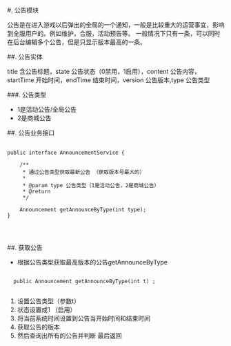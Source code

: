 #. 公告模块

公告是在进入游戏以后弹出的全局的一个通知，一般是比较重大的运营事宜，影响到全服用户的。例如维护，合服，活动预告等。
一般情况下只有一条，可以同时在后台编辑多个公告，但是只显示版本最高的一条。

##. 公告实体

 title 含公告标题，state 公告状态（0禁用，1启用），content 公告内容，startTime 开始时间，endTime 结束时间，version 公告版本,type 公告类型

###. 公告类型

* 1是活动公告/全局公告
* 2是商城公告

##. 公告业务接口

<pre>
 <code class="java">
public interface AnnouncementService {

	/**
	 * 通过公告类型获取最新公告 （获取版本号最大的）
	 * 
	 * @param type 公告类型（1是活动公告，2是商城公告）
	 * @return
	 */

	Announcement getAnnounceByType(int type);
}


 </code>
</pre>


##. 获取公告

* 根据公告类型获取最高版本的公告getAnnounceByType
 <pre><code>
  public Announcement getAnnounceByType(int t) ;
 </code>
</pre>

1. 设置公告类型（参数t）
2. 状态设置成1 （启用）
3. 将当前系统时间设置到公告当开始时间和结束时间
4. 获取公告的版本 
5. 然后查询出所有的公告并判断  最后返回


